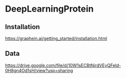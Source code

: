 # DeepLearningProtein
## Installation
https://graphein.ai/getting_started/installation.html

## Data
https://drive.google.com/file/d/10W1sECBtNirdVEyQFeld-0H8gn4Od1sH/view?usp=sharing